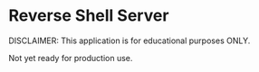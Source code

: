 # Reverse Shell Server

DISCLAIMER: This application is for educational purposes ONLY.

Not yet ready for production use.
